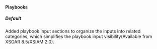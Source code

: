 
#### Playbooks

##### Default

Added playbook input sections to organize the inputs into related categories, which simplifies the playbook input visibility(Available from XSOAR 8.5/XSIAM 2.0).
